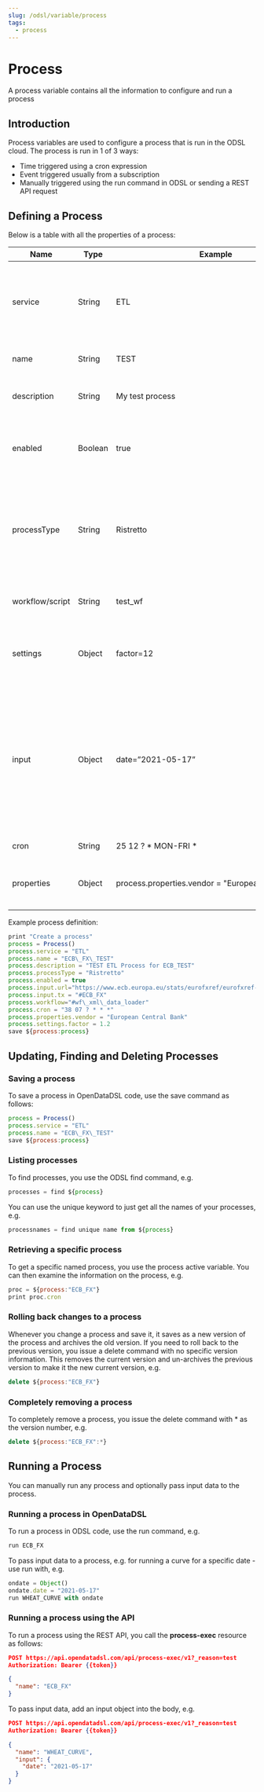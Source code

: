 ```yaml
---
slug: /odsl/variable/process
tags:
  - process
---
```

Process
=======================

A process variable contains all the information to configure and run a process

## Introduction

Process variables are used to configure a process that is run in the ODSL cloud. The process is run in 1 of 3 ways:

*   Time triggered using a cron expression    
*   Event triggered usually from a subscription    
*   Manually triggered using the run command in ODSL or sending a REST API request
    

## Defining a Process

Below is a table with all the properties of a process:

|**Name**|**Type**|**Example**|**Description**|
|-|-|-|-|
|service|String|ETL|The service name of this process, this is used to categorise processes|
|name|String|TEST|The name of the process|
|description|String|My test process|A descriptive name for the process|
|enabled|Boolean|true|True if it is enabled, false to disable it from running|
|processType|String|Ristretto|'Ristretto - short running, low resources' 'Lungo - longer running, more resources'|
|workflow/script|String|test_wf|The name of the workflow or script|
|settings|Object|factor=12|A list of variables that are set before the process is run|
|input|Object|date=”2021-05-17”|An object used as input to the process which can be overridden if manually running the process. In the case of a workflow, this can be used in the actions|
|cron|String|25 12 ? * MON-FRI *|[CRON Expression](/docs/kb/cron)
|properties|Object|process.properties.vendor = "European Central Bank"|User definable meta-data about the process|

Example process definition:
```js
print "Create a process"
process = Process()
process.service = "ETL"
process.name = "ECB\_FX\_TEST"
process.description = "TEST ETL Process for ECB_TEST"
process.processType = "Ristretto"
process.enabled = true
process.input.url="https://www.ecb.europa.eu/stats/eurofxref/eurofxref-daily.xml"
process.input.tx = "#ECB_FX"
process.workflow="#wf\_xml\_data_loader"
process.cron = "38 07 ? * * *"
process.properties.vendor = "European Central Bank"
process.settings.factor = 1.2
save ${process:process}
```

## Updating, Finding and Deleting Processes

### Saving a process

To save a process in OpenDataDSL code, use the save command as follows:
```js
process = Process()
process.service = "ETL"
process.name = "ECB\_FX\_TEST"
save ${process:process}
```

### Listing processes

To find processes, you use the ODSL find command, e.g.
```js
processes = find ${process}
```
You can use the unique keyword to just get all the names of your processes, e.g.
```js
processnames = find unique name from ${process}
```

### Retrieving a specific process

To get a specific named process, you use the process active variable. You can then examine the information on the process, e.g.
```js
proc = ${process:"ECB_FX"}
print proc.cron
```

### Rolling back changes to a process

Whenever you change a process and save it, it saves as a new version of the process and archives the old version. If you need to roll back to the previous version, you issue a delete command with no specific version information. This removes the current version and un-archives the previous version to make it the new current version, e.g.
```js
delete ${process:"ECB_FX"}
```

### Completely removing a process

To completely remove a process, you issue the delete command with * as the version number, e.g.
```js
delete ${process:"ECB_FX":*}
```

## Running a Process

You can manually run any process and optionally pass input data to the process.

### Running a process in OpenDataDSL

To run a process in ODSL code, use the run command, e.g.
```js
run ECB_FX
```

To pass input data to a process, e.g. for running a curve for a specific date - use run with, e.g.
```js
ondate = Object()
ondate.date = "2021-05-17"
run WHEAT_CURVE with ondate
```
### Running a process using the API

To run a process using the REST API, you call the **process-exec** resource as follows:

```JSON
POST https://api.opendatadsl.com/api/process-exec/v1?_reason=test
Authorization: Bearer {{token}}

{
  "name": "ECB_FX"
}
```

To pass input data, add an input object into the body, e.g.

```json
POST https://api.opendatadsl.com/api/process-exec/v1?_reason=test
Authorization: Bearer {{token}}

{
  "name": "WHEAT_CURVE",
  "input": {
    "date": "2021-05-17"
  }
}
```
